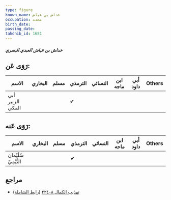 ```yaml
---
type: figure
known_name: خداش بن عياش
occupation: محدث
birth_date:
passing_date:
tahdhib_id: 1681
---
```

##### خداش بن عياش العبدي البصري

## رَوَى عَن:
| الاسم            | البخاري | مسلم | الترمذي | النسائي | ابن ماجه | أبي داود | Others |
| ---------------- | ------- | ---- | ------- | ------- | -------- | -------- | ------ |
| أبي الزبير المكي |         |      | ✔       |         |          |          |        |
## رَوَى عَنه:
| الاسم                 | البخاري | مسلم | الترمذي | النسائي | ابن ماجه | أبي داود | Others |
| --------------------- | ------- | ---- | ------- | ------- | -------- | -------- | ------ |
| سُلَيْمان التَّيْمِيّ |         |      | ✔       |         |          |          |        |
## مراجع
- [تهذيب الكمال ٨-٢٣٤](obsidian://open?vault=Tahdhib-al-Kamal&file=Figures/١٦٨١-خداش%20بن%20عياش%20العبدي%20البصري) ([رابط الشاملة](https://shamela.ws/book/3722/3945))